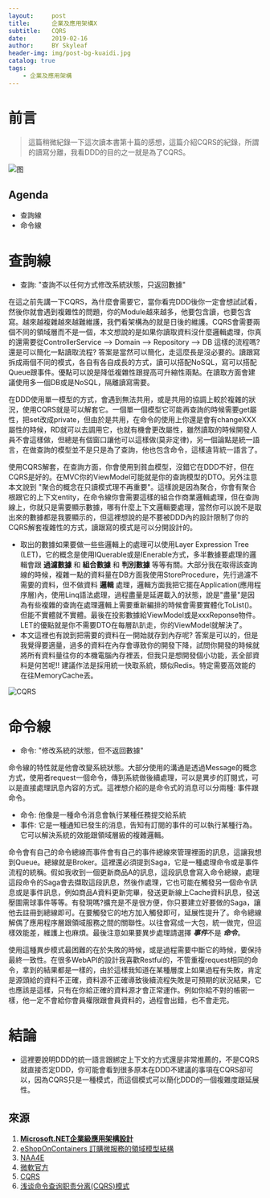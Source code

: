```yaml
---
layout:     post
title:      企業及應用架構X
subtitle:   CQRS
date:       2019-02-16
author:     BY Skyleaf
header-img: img/post-bg-kuaidi.jpg
catalog: true
tags:
    - 企業及應用架構
---
```

# 前言

> 這篇稍微紀錄一下這次讀本書第十篇的感想，這篇介紹CQRS的紀錄，所謂的讀寫分離，我看DDD的目的之一就是為了CQRS。

![图](https://images.unsplash.com/photo-1545424436-ebfb08353407?ixlib=rb-1.2.1&ixid=eyJhcHBfaWQiOjEyMDd9&auto=format&fit=crop&w=500&q=80)

## Agenda

- 查詢線
- 命令線


# 查詢線

- 查詢: "查詢不以任何方式修改系統狀態，只返回數據"

在這之前先講一下CQRS，為什麼會需要它，當你看完DDD後你一定會想試試看，然後你就會遇到複雜性的問題，你的Module越來越多，他要包含讀，也要包含寫。越來越複雜越來越難維護，我們看架構為的就是日後的維護。CQRS會需要兩個不同的領域層而不是一個，本文想說的是如果你讀取資料沒什麼邏輯處理，你真的還需要從ControllerService --> Domain --> Repository --> DB 這樣的流程嗎? 還是可以簡化一點讀取流程? 答案是當然可以簡化，走這麼長是沒必要的。讀跟寫拆成兩個不同的模式，各自有各自成長的方式，讀可以搭配NoSQL，寫可以搭配Queue跟事件。優點可以說是降低複雜性跟提高可升縮性兩點。在讀取方面會建議使用多一個DB或是NoSQL，隔離讀寫需要。

在DDD使用單一模型的方式，會遇到無法共用，或是共用的協調上較於複雜的狀況，使用CQRS就是可以解套它。一個單一個模型它可能再查詢的時候需要get屬性，把set改成private，但由於是共用，在命令的使用上你還是會有changeXXX屬性的時候，RD就可以去調用它，也就有機會更改屬性，雖然讀取的時候開發人員不會這樣做，但總是有個窗口讓他可以這樣做(莫非定律)，另一個論點是統一語言，在做查詢的模型並不是只是為了查詢，他也包含命令，這樣違背統一語言了。

使用CQRS解套，在查詢方面，你會使用到貧血模型，沒錯它在DDD不好，但在CQRS是好的。在MVC你的ViewModel可能就是你的查詢模型的DTO。另外注意本文說到 "聚合的概念在只讀模式理不再重要"。這樣說是因為聚合，你會有聚合根跟它的上下文entity，在命令線你會需要這樣的組合作商業邏輯處理，但在查詢線上，你就只是需要顯示數據，哪有什麼上下文邏輯要處理，當然你可以說不是取出來的數據都是我要顯示的，但這裡想說的是不要被DDD內的設計限制了你的CQRS解套複雜性的方式，讀跟寫的模式是可以分開設計的。

- 取出的數據如果要做一些些邏輯上的處理可以使用Layer Expression Tree (LET)，它的概念是使用IQuerable<T>或是IEnerable<T>方式，多半數據要處理的邏輯會跟 **過濾數據** 和 **組合數據** 和 **判別數據** 等等有關。大部分我在取得該查詢線的時候，複雜一點的資料量在DB方面我使用StoreProcedure，先行過濾不需要的資料，但不做資料 **邏輯** 處理，邏輯方面我把它擺在Application(應用程序層)內，使用Linq語法處理，過程盡量是延遲載入的狀態，說是"盡量"是因為有些複雜的查詢在處理邏輯上需要重新編排的時候會需要實體化ToList()。但能不實體就不實體。最後在投影數據給ViewModel或是xxxReponse物件。LET的優點就是你不需要DTO在每層趴趴走，你的ViewModel就解決了。
- 本文這裡也有說到把需要的資料在一開始就存到內存呢? 答案是可以的，但是我覺得要適量，過多的資料在內存會導致你的開發下降，試問你開發的時候就將所有資料量往你的本機電腦內存裡丟，但我只是想開發個小功能，丟全部資料是何苦呢!! 建議作法是採用統一快取系統，類似Redis。特定需要高效能的在往MemoryCache丟。

![CQRS](https://www.codeproject.com/KB/architecture/555855/CQRS.jpg)

# 命令線

- 命令: "修改系統的狀態，但不返回數據"

命令線的特性就是他會改變系統狀態。大部分使用的溝通是透過Message的概念方式，使用者request一個命令，傳到系統做後續處理，可以是異步的訂閱式，可以是直接處理訊息內容的方式。這裡想介紹的是命令式的消息可以分兩種: 事件跟命令。
- 命令: 他像是一種命令消息會執行某種任務提交給系統
- 事件: 它是一種通知已發生的消息，告知有訂閱的事件的可以執行某種行為。它可以解決系統的效能跟領域層級的複雜邏輯。

命令會有自己的命令總線而事件會有自己的事件總線來管理裡面的訊息，這讓我想到Queue。總線就是Broker。這裡還必須提到Saga，它是一種處理命令或是事件流程的統稱。假如我收到一個更新商品A的訊息，這段訊息會寫入命令總線，處理這段命令的Saga會去擷取這段訊息，然後作處理，它也可能在觸發另一個命令訊息或是事件訊息，例如商品A資料更新完畢，發送更新線上Cache資料訊息，發送壓圖需球事件等等。有發現嗎?擴充是不是很方便，你只要建立好要做的Saga，讓他去註冊到總線即可。在要觸發它的地方加入觸發即可，延展性提升了。命令總線解偶了應用程序層跟領域服務之間的關聯性。以往會寫成一大包，統一做完，但這樣效能差，維護上也麻煩。最後注意如果要異步處理請選擇 ***事件***不是 ***命令***。

使用這種異步模式最困難的在於失敗的時候，或是過程需要中斷它的時候，要保持最終一致性。在很多WebAPI的設計我喜歡Restful的，不管重複request相同的命令，拿到的結果都是一樣的，由於這樣我知道在某種層度上如果過程有失敗，肯定是源頭給的資料不正確，資料源不正確導致後續流程失敗是可預期的狀況結果，它也應該是這樣，只有在你給正確的資料源才會正常運作。例如你給不對的帳密一樣，他一定不會給你會員權限跟會員資料的，過程會出錯，也不會走完。


# 結論

- 這裡要說明DDD的統一語言跟綁定上下文的方式還是非常推薦的，不是CQRS就直接否定DDD，你可能會看到很多原本在DDD不建議的事項在CQRS卻可以，因為CQRS只是一種模式，而這個模式可以簡化DDD的一個複雜度跟延展性。



## 來源

1. [**Microsoft.NET企業級應用架構設計**](https://www.books.com.tw/products/CN11327631)
2. [eShopOnContainers 訂購微服務的領域模型結構](https://docs.microsoft.com/zh-tw/dotnet/standard/microservices-architecture/microservice-ddd-cqrs-patterns/net-core-microservice-domain-model)
3. [NAA4E](https://archive.codeplex.com/?p=naa4e)
4. [微軟官方](https://docs.microsoft.com/zh-tw/dotnet/standard/microservices-architecture/microservice-ddd-cqrs-patterns/microservice-application-layer-implementation-web-api)
5. [CQRS](https://www.codeproject.com/Articles/555855/Introduction-to-CQRS)
6. [浅谈命令查询职责分离(CQRS)模式](http://www.cnblogs.com/yangecnu/p/Introduction-CQRS.html)



